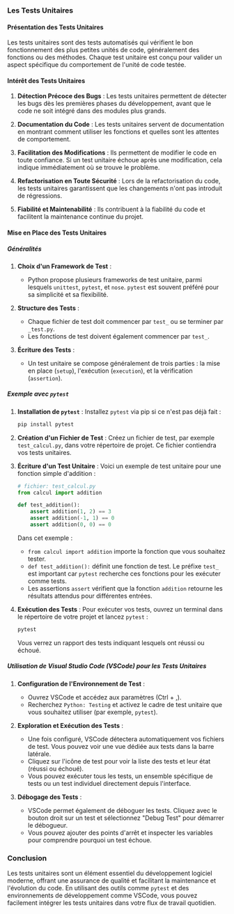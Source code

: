 ### Les Tests Unitaires

#### Présentation des Tests Unitaires

Les tests unitaires sont des tests automatisés qui vérifient le bon fonctionnement des plus petites unités de code, généralement des fonctions ou des méthodes. Chaque test unitaire est conçu pour valider un aspect spécifique du comportement de l'unité de code testée.

#### Intérêt des Tests Unitaires

1. **Détection Précoce des Bugs** :
   Les tests unitaires permettent de détecter les bugs dès les premières phases du développement, avant que le code ne soit intégré dans des modules plus grands.

2. **Documentation du Code** :
   Les tests unitaires servent de documentation en montrant comment utiliser les fonctions et quelles sont les attentes de comportement.

3. **Facilitation des Modifications** :
   Ils permettent de modifier le code en toute confiance. Si un test unitaire échoue après une modification, cela indique immédiatement où se trouve le problème.

4. **Refactorisation en Toute Sécurité** :
   Lors de la refactorisation du code, les tests unitaires garantissent que les changements n'ont pas introduit de régressions.

5. **Fiabilité et Maintenabilité** :
   Ils contribuent à la fiabilité du code et facilitent la maintenance continue du projet.

#### Mise en Place des Tests Unitaires

##### Généralités

1. **Choix d'un Framework de Test** :
   - Python propose plusieurs frameworks de test unitaire, parmi lesquels `unittest`, `pytest`, et `nose`. `pytest` est souvent préféré pour sa simplicité et sa flexibilité.

2. **Structure des Tests** :
   - Chaque fichier de test doit commencer par `test_` ou se terminer par `_test.py`.
   - Les fonctions de test doivent également commencer par `test_`.

3. **Écriture des Tests** :
   - Un test unitaire se compose généralement de trois parties : la mise en place (`setup`), l'exécution (`execution`), et la vérification (`assertion`).

##### Exemple avec `pytest`

1. **Installation de `pytest`** :
   Installez `pytest` via pip si ce n'est pas déjà fait :
   ```sh
   pip install pytest
   ```

2. **Création d'un Fichier de Test** :
   Créez un fichier de test, par exemple `test_calcul.py`, dans votre répertoire de projet. Ce fichier contiendra vos tests unitaires.

3. **Écriture d'un Test Unitaire** :
   Voici un exemple de test unitaire pour une fonction simple d'addition :
   ```python
   # fichier: test_calcul.py
   from calcul import addition

   def test_addition():
       assert addition(1, 2) == 3
       assert addition(-1, 1) == 0
       assert addition(0, 0) == 0
   ```
   Dans cet exemple :
   - `from calcul import addition` importe la fonction que vous souhaitez tester.
   - `def test_addition():` définit une fonction de test. Le préfixe `test_` est important car `pytest` recherche ces fonctions pour les exécuter comme tests.
   - Les assertions `assert` vérifient que la fonction `addition` retourne les résultats attendus pour différentes entrées.

4. **Exécution des Tests** :
   Pour exécuter vos tests, ouvrez un terminal dans le répertoire de votre projet et lancez `pytest` :
   ```sh
   pytest
   ```
   Vous verrez un rapport des tests indiquant lesquels ont réussi ou échoué.

##### Utilisation de Visual Studio Code (VSCode) pour les Tests Unitaires

1. **Configuration de l'Environnement de Test** :
   - Ouvrez VSCode et accédez aux paramètres (Ctrl + ,).
   - Recherchez `Python: Testing` et activez le cadre de test unitaire que vous souhaitez utiliser (par exemple, `pytest`).

2. **Exploration et Exécution des Tests** :
   - Une fois configuré, VSCode détectera automatiquement vos fichiers de test. Vous pouvez voir une vue dédiée aux tests dans la barre latérale.
   - Cliquez sur l'icône de test pour voir la liste des tests et leur état (réussi ou échoué).
   - Vous pouvez exécuter tous les tests, un ensemble spécifique de tests ou un test individuel directement depuis l'interface.

3. **Débogage des Tests** :
   - VSCode permet également de déboguer les tests. Cliquez avec le bouton droit sur un test et sélectionnez "Debug Test" pour démarrer le débogueur.
   - Vous pouvez ajouter des points d'arrêt et inspecter les variables pour comprendre pourquoi un test échoue.

### Conclusion

Les tests unitaires sont un élément essentiel du développement logiciel moderne, offrant une assurance de qualité et facilitant la maintenance et l'évolution du code. En utilisant des outils comme `pytest` et des environnements de développement comme VSCode, vous pouvez facilement intégrer les tests unitaires dans votre flux de travail quotidien.